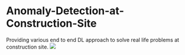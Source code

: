 # Anomaly-Detection-at-Construction-Site
Providing various end to end DL approach to solve real life problems at construction site.
![](images/github.Worker%20Safe.png)
